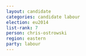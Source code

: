 ```yaml
---
layout: candidate
categories: candidate labour
election: eu2014
list-rank: 7
person: chris-ostrowski
region: eastern
party: labour
---
```


